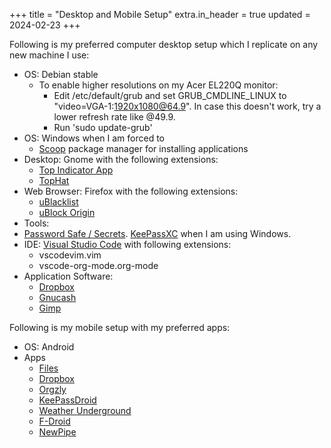+++
title = "Desktop and Mobile Setup"
extra.in_header = true
updated = 2024-02-23
+++

Following is my preferred computer desktop setup which I replicate on any new machine I use:

* OS: Debian stable
  * To enable higher resolutions on my Acer EL220Q monitor:
    * Edit /etc/default/grub and set GRUB_CMDLINE_LINUX to "video=VGA-1:1920x1080@64.9". In case this doesn't work, try a lower refresh rate like @49.9.
    * Run 'sudo update-grub'
* OS: Windows when I am forced to
  * [Scoop](https://scoop.sh/) package manager for installing applications
* Desktop: Gnome with the following extensions:
  * [Top Indicator App](https://github.com/ubuntu/gnome-shell-extension-appindicator)
  * [TopHat](https://github.com/fflewddur/tophat)
* Web Browser: Firefox with the following extensions:
  * [uBlacklist](https://iorate.github.io/ublacklist/docs)
  * [uBlock Origin](https://github.com/gorhill/uBlock)
* Tools:
* [Password Safe / Secrets](https://gitlab.gnome.org/World/secrets). [KeePassXC](https://keepassxc.org/) when I am using Windows.
* IDE: [Visual Studio Code](https://code.visualstudio.com/) with following extensions:
  * vscodevim.vim
  * vscode-org-mode.org-mode
* Application Software:
  * [Dropbox](https://www.dropbox.com/)
  * [Gnucash](https://www.gnucash.org/)
  * [Gimp](https://www.gimp.org/)

Following is my mobile setup with my preferred apps:
* OS: Android
* Apps
  * [Files](https://play.google.com/store/apps/details?id=com.google.android.apps.nbu.files)
  * [Dropbox](https://play.google.com/store/apps/details?id=com.dropbox.android)
  * [Orgzly](https://play.google.com/store/apps/details?id=com.orgzly)
  * [KeePassDroid](https://play.google.com/store/apps/details?id=com.android.keepass)
  * [Weather Underground](https://play.google.com/store/apps/details?id=com.wunderground.android.weather)
  * [F-Droid](https://f-droid.org/)
  * [NewPipe](https://f-droid.org/en/packages/org.schabi.newpipe/)